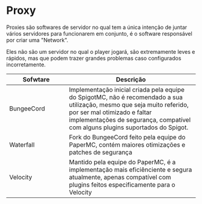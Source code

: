 # Proxy

Proxies são softwares de servidor no qual tem a única intenção de juntar vários servidores para funcionarem em conjunto, é o software responsável por criar uma "Network".

Eles não são um servidor no qual o player jogará, são extremamente leves e rápidos, mas que podem trazer grandes problemas caso configurados incorretamente.

<table><thead><tr><th width="143">Sofwtare</th><th>Descrição</th></tr></thead><tbody><tr><td>BungeeCord</td><td>Implementação inicial criada pela equipe do SpigotMC, não é recomendado a sua utilização, mesmo que seja muito referido, por ser mal otimizado e faltar implementações de segurança, compatível com alguns plugins suportados do Spigot.</td></tr><tr><td>Waterfall</td><td>Fork do BungeeCord feito pela equipe do PaperMC, contém maiores otimizações e patches de segurança</td></tr><tr><td>Velocity</td><td>Mantido pela equipe do PaperMC, é a implementação mais eficiênciente e segura atualmente, apenas compatível com plugins feitos especificamente para o Velocity</td></tr></tbody></table>
